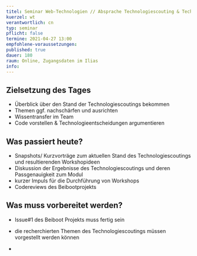 ```yaml
---
titel: Seminar Web-Technologien // Absprache Technologiescouting & Technologierecherche
kuerzel: wt
verantwortlich: cn
typ: seminar
pflicht: false
termine: 2021-04-27 13:00
empfohlene-voraussetzungen: 
published: true
dauer: 180
raum: Online, Zugangsdaten im Ilias
info: 
---
```


## Zielsetzung des Tages
- Überblick über den Stand der Technologiescoutings bekommen
- Themen ggf. nachschärfen und ausrichten
- Wissentransfer im Team
- Code vorstellen & Technologieentscheidungen argumentieren

## Was passiert heute?
- Snapshots/ Kurzvorträge zum aktuellen Stand des Technologiescoutings und resultierenden Workshopideen
- Diskussion der Ergebnisse des Technologiescoutings und deren Passgenauigkeit zum Modul
- kurzer Impuls für die Durchführung von Workshops
- Codereviews des Beibootprojekts

## Was muss vorbereitet werden?
- Issue#1 des Beiboot Projekts muss fertig sein
- die recherchierten Themen des Technologiescoutings müssen vorgestellt werden können

- 
<!--
Jeder Teilnehmer hält einen Kurzvortrag (max. 7 Minuten) zum Stand seiner Recherche halten. Bitte nicht nur eine Übersicht geben, sondern auch konkrete Learnings ans Team weiter geben. Am Ende bitte drei bis fünf offene Fragen formulieren. Falls Material notwendig ist, dieses bitte ins Repo packen, so dass wir von einem Rechner aus präsentieren können.
-->